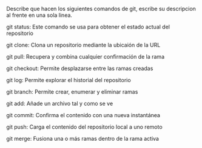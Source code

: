 Describe que hacen los siguientes comandos de git, escribe su descripcion al frente en una sola linea.

git status: Este comando se usa para obtener el estado actual del repositorio

git clone: Clona un repositorio mediante la ubicaión de la URL

git pull: Recupera y combina cualquier confirmación de la rama

git checkout:  Permite desplazarse entre las ramas creadas

git log: Permite explorar el historial del repositorio

git branch: Permite crear, enumerar y eliminar ramas

git add: Añade un archivo tal y como se ve

git commit: Confirma el contenido con una nueva instantánea

git push: Carga el contenido del repositorio local a uno remoto

git merge: Fusiona una o más ramas dentro de la rama activa
